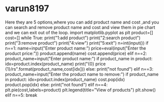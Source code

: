 # varun8197
Here they are 5 options,where you can add product name and cost ,and you can search and remove product name and cost and view them in pie chart and we can exit out of the loop.
import matplotlib.pyplot as plt
product=[]
cost=[]
while True:
    print("1:add product")
    print("2:search product")
    print("3:remove product")
    print("4:view")
    print("5:exit")
    n=int(input())
    if n==1:
        name=input("Enter product name:")
        price=eval(input("Enter the product price:"))
        product.append(name)
        cost.append(price)
    elif n==2:
        product_name=input("Enter product name:")
        if product_name in product:
            idx=product.index(product_name)
            print("{0} price {1}/rs".format(product_name,cost[idx]))
        else:
            print("not found")
    elif n==3:
        product_name=input("Enter the product name to remove:")
        if product_name in product:
            idx=product.index(product_name)
            cost.pop(idx)
            product.pop(idx)
        else:
            print("not found")
    elif n==4:
        plt.pie(cost,labels=product)
        plt.legend(title="View of products")
        plt.show()
    elif n==5:
        break
